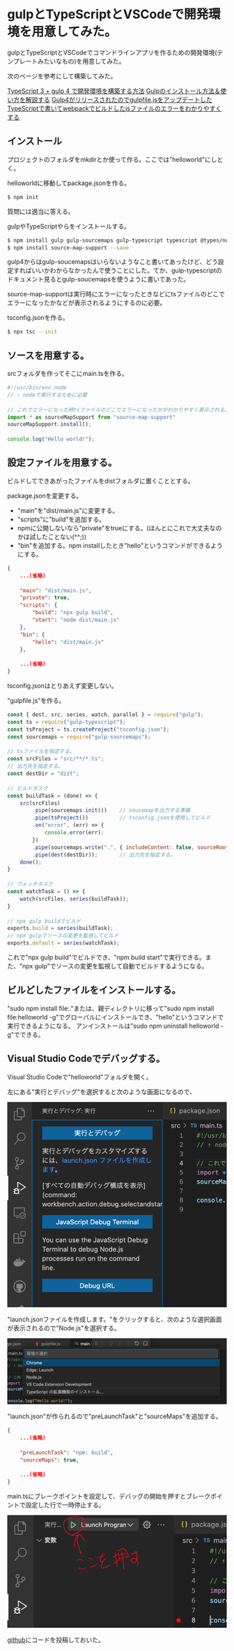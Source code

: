# gulpとTypeScriptとVSCodeで開発環境を用意してみた。

gulpとTypeScriptとVSCodeでコマンドラインアプリを作るための開発環境(テンプレートみたいなもの)を用意してみた。

次のページを参考にして構築してみた。

[TypeScript 3 + gulp 4 で開発環境を構築する方法](https://tt-computing.com/ts3-gulp4-install)
[Gulpのインストール方法＆使い方を解説する](https://miya-system-works.com/blog/detail/177)
[Gulp4がリリースされたのでgulpfile.jsをアップデートした](https://cloudpack.media/45655)
[TypeScriptで書いてwebpackでビルドしたjsファイルのエラーをわかりやすくする](https://qiita.com/paranishian/items/2983560350169b42b666)

## インストール
プロジェクトのフォルダをmkdirとか使って作る。ここでは"helloworld"にしとく。

helloworldに移動してpackage.jsonを作る。

~~~bash
$ npm init
~~~

質問には適当に答える。

gulpやTypeScriptやらをインストールする。

~~~bash
$ npm install gulp gulp-sourcemaps gulp-typescript typescript @types/node @types/source-map-support --save-dev
$ npm install source-map-support --save
~~~

gulp4からはgulp-soucemapsはいらないようなこと書いてあったけど、どう設定すればいいかわからなかったんで使うことにした。てか、gulp-typescriptのドキュメント見るとgulp-soucemapsを使うように書いてあった。

source-map-supportは実行時にエラーになったときなどにtsファイルのどこでエラーになったかなどが表示されるようにするのに必要。

tsconfig.jsonを作る。

~~~bash
$ npx tsc --init
~~~

## ソースを用意する。

srcフォルダを作ってそこにmain.tsを作る。

~~~typescript
#!/usr/bin/env node
// ↑ nodeで実行するために必要

// これでエラーになった時tsファイルのどこでエラーになったかがわかりやすく表示される。
import * as sourceMapSupport from "source-map-support"
sourceMapSupport.install();

console.log("Hello world!");
~~~

## 設定ファイルを用意する。
ビルドしてできあがったファイルをdistフォルダに置くこととする。

package.jsonを変更する。
- "main"を"dist/main.js"に変更する。
- "scripts"に"build"を追加する。
- npmに公開しないなら"private"をtrueにする。(ほんとにこれで大丈夫なのかは試したことない(^^;))
- "bin"を追加する。npm installしたとき"hello"というコマンドができるようにする。

~~~json
{
    ...(省略)
    
    "main": "dist/main.js",
    "private": true,
    "scripts": {
        "build": "npx gulp build",
        "start": "node dist/main.js"
    },
    "bin": {
        "hello": "dist/main.js"
    },

    ...(省略)
}
~~~

tsconfig.jsonはとりあえず変更しない。

"gulpfile.js"を作る。

~~~javascript
const { dest, src, series, watch, parallel } = require("gulp");
const ts = require("gulp-typescript");
const tsProject = ts.createProject("tsconfig.json");
const sourcemaps = require("gulp-sourcemaps");

// tsファイルを指定する。
const srcFiles = "src/**/*.ts";
// 出力先を指定する。
const destDir = "dist";

// ビルドタスク
const buildTask = (done) => {
    src(srcFiles)
        .pipe(sourcemaps.init())    // soucemapを出力する準備
        .pipe(tsProject())          // tsconfig.jsonを使用してビルド
        .on("error", (err) => {
            console.error(err);
        })
        .pipe(sourcemaps.write(".", { includeContent: false, sourceRoot: '../src' }))   // sourcemapを出力する。
        .pipe(dest(destDir));       // 出力先を指定する。
    done();
}

// ウォッチタスク
const watchTask = () => {
    watch(srcFiles, series(buildTask));
}

// npx gulp buildでビルド
exports.build = series(buildTask);
// npx gulpでソースの変更を監視してビルド
exports.default = series(watchTask);
~~~

これで"npx gulp build"でビルドでき、"npm build start"で実行できる。また、"npx gulp"でソースの変更を監視して自動でビルドするようになる。

## ビルどしたファイルをインストールする。

"sudo npm install file:."または、親ディレクトリに移って"sudo npm install file:helloworld -g"でグローバルにインストールでき、"hello"というコマンドで実行できるようになる。
アンインストールは"sudo npm uninstall helloworld -g"でできる。

## Visual Studio Codeでデバッグする。

Visual Studio Codeで"helloworld"フォルダを開く。

左にある"実行とデバッグ"を選択すると次のような画面になるので、

![](images/debug.png)

"launch.jsonファイルを作成します。"をクリックすると、次のような選択画面が表示されるので"Node.js"を選択する。

![](images/envselect.png)

"launch.json"が作られるので"preLaunchTask"と"sourceMaps"を追加する。

~~~json
{
    ...(省略)

    "preLaunchTask": "npm: build",
    "sourceMaps": true,

    ...(省略)
}
~~~

main.tsにブレークポイントを設定して、デバッグの開始を押すとブレークポイントで設定した行で一時停止する。

![](images/debugstart.png)

[github](https://github.com/miyamoto999/helloworld_ts)にコードを投稿しておいた。